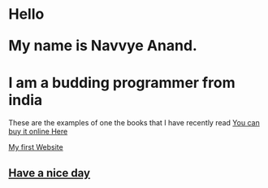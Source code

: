 <h1> Hello 

My name is Navvye Anand. </h1>

<h1> I am a budding programmer from india </h1>
  
  <p>These are the examples of one the books that I have recently read 
  
 <a href = "https://www.amazon.in/Learning-MySQL-JavaScript-Mysql-Javascript/dp/1491918667"/>
    You can buy it online Here
  
   <a href = "https://image-moderation.herokuapp.com" /> My first Website <a href = "https://navvye.github.io/Learning-PHP-JS-And-MYSQL/" The Github Website for this repo />
  </p>
  
  
  
 <h2 > Have a nice day </h2> 
  
  
